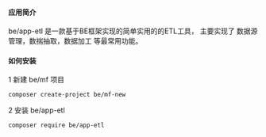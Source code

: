 #### 应用简介

be/app-etl 是一款基于BE框架实现的简单实用的的ETL工具，
主要实现了 数据源管理，数揣抽取，数据加工 等最常用功能。



#### 如何安装
1 新建 be/mf 项目

    composer create-project be/mf-new
2 安装 be/app-etl

    composer require be/app-etl
